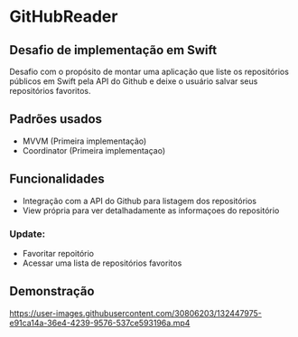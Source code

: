 # GitHubReader
## Desafio de implementação em Swift

Desafio com o propósito de montar uma aplicação que liste os repositórios públicos em Swift pela API do Github e deixe o usuário salvar seus repositórios favoritos.

## Padrões usados
- MVVM (Primeira implementação)
- Coordinator (Primeira implementaçao)

## Funcionalidades
- Integração com a API do Github para listagem dos repositórios
- View própria para ver detalhadamente as informaçoes do repositório

### Update:
- Favoritar repoitório
- Acessar uma lista de repositórios favoritos

## Demonstração

https://user-images.githubusercontent.com/30806203/132447975-e91ca14a-36e4-4239-9576-537ce593196a.mp4



